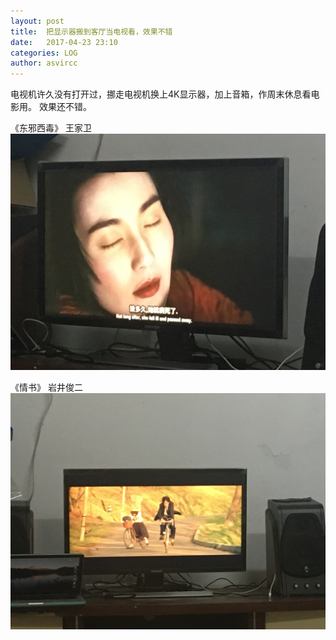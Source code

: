 ```yaml
---
layout: post
title:  把显示器搬到客厅当电视看，效果不错
date:   2017-04-23 23:10
categories: LOG
author: asvircc
---
```



电视机许久没有打开过，挪走电视机换上4K显示器，加上音箱，作周末休息看电影用。
效果还不错。

《东邪西毒》  王家卫 
![东邪西毒](/images/post/IMG_4893.JPG)

《情书》 岩井俊二
![情书](/images/post/IMG_4892.JPG)
